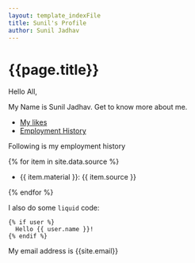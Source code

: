 ```yaml
---
layout: template_indexFile
title: Sunil's Profile
author: Sunil Jadhav
---
```


# {{page.title}}

Hello All,

My Name is Sunil Jadhav. Get to know more about me.

-  [My likes](topics/Hobbies)
-  [Employment History](topics/history)


Following is my employment history

{% for item in site.data.source %}
 - {{ item.material }}: {{ item.source }}

{% endfor %}


I also do some `liquid` code:

```liquid
{% if user %}
  Hello {{ user.name }}!
{% endif %}
```

My email address is {{site.email}}
